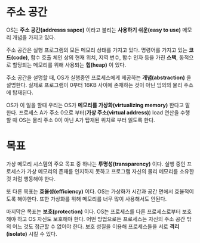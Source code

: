 # 주소 공간

OS는 **주소 공간(addresss sapce)** 이라고 불리는 **사용하기 쉬운(easy to use)** 메모리 개념을 가지고 있다. 

주소 공간은 실행 프로그램의 모든 메모리 상태를 가지고 있다. 명령어를 가지고 있는 **코드(code)**, 함수 호출 체인 상의 현재 위치, 지역 변수, 함수 인자 등을 가진 **스택**, 동적으로 할당되는 메모리를 위해 사용되는 **힙(heap)** 이 있다.

주소 공간을 설명할 때, OS가 실행중인 프로세스에게 제공하는 **개념(abstraction)** 을 설명한다. 실제로 프로그램이 0부터 16KB 사이에 존재하는 것이 아닌 임의의 물리 주소에 탑재된다.

OS가 이 일을 할때 우리는 OS가 **메모리를 가상화(virtualizing memory)** 한다고 말한다. 
프로세스 A가 주소 0으로 부터(**가상 주소(virtual address)**) load 연산을 수행할 때 OS는 물리 주소 0이 아닌 A가 탑재된 위치로 부터 읽도록 한다.

# 목표
가상 메모리 시스템의 주요 목표 중 하나는 **투명성(transparency)** 이다. 실행 중인 프로세스가 가상 메모리의 존재를 인지하지 못하고 프로그램 자신의 물리 메모리를 소유한 것 처럼 행동해야 한다.

또 다른 목표는 **효율성(efficiency)** 이다. OS는 가상화가 시간과 공간 면에서 효율적이도록 해야한다. 또한 가상화를 위해 메모리를 너무 많이 사용해서도 안된다.

마지막은 목표는 **보호(protection)** 이다. OS는 프로세스를 다른 프로세스로부터 보호해야 하고 OS 자신도 보호해야 한다. 어떤 방법으로든 프로세스는 자신의 주소 공간 밖의 어느 것도 접근할 수 없어야 한다. 보호 성질을 이용해 프로세스들을 서로 **격리(isolate)** 시킬 수 있다.
